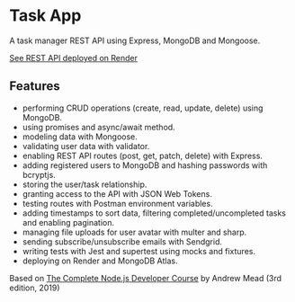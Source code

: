 # Task App

A task manager REST API using Express, MongoDB and Mongoose.

[See REST API deployed on Render](https://node-api-restful.onrender.com/)

## Features

- performing CRUD operations (create, read, update, delete) using MongoDB.
- using promises and async/await method.
- modeling data with Mongoose.
- validating user data with validator.
- enabling REST API routes (post, get, patch, delete) with Express.
- adding registered users to MongoDB and hashing passwords with bcryptjs.
- storing the user/task relationship.
- granting access to the API with JSON Web Tokens.
- testing routes with Postman environment variables.
- adding timestamps to sort data, filtering completed/uncompleted tasks and enabling pagination.
- managing file uploads for user avatar with multer and sharp.
- sending subscribe/unsubscribe emails with Sendgrid.
- writing tests with Jest and supertest using mocks and fixtures.
- deploying on Render and MongoDB Atlas.

Based on [The Complete Node.js Developer Course](https://www.udemy.com/course/the-complete-nodejs-developer-course-2/) by Andrew Mead (3rd edition, 2019)
